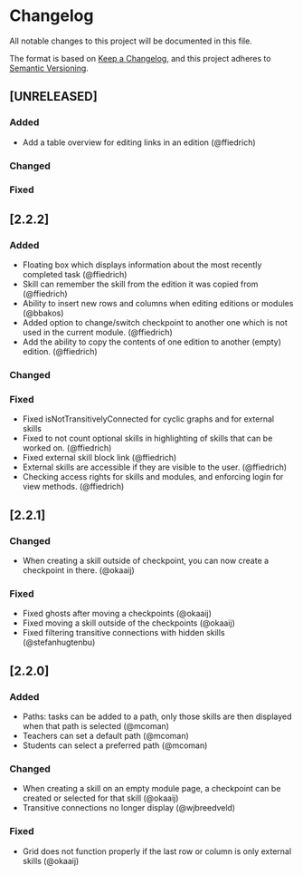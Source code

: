 [comment]: <> (Added = New features)
[comment]: <> (Changed = Changes in existing functionality)
[comment]: <> (Deprecated = once-stable features removed in future releases "next release")
[comment]: <> (Removed = Deprecated features removed in this release "this release")
[comment]: <> (Fixed = Bug fixes)
# Changelog
All notable changes to this project will be documented in this file.

The format is based on [Keep a Changelog](https://keepachangelog.com/en/1.0.0/),
and this project adheres to [Semantic Versioning](https://semver.org/spec/v2.0.0.html).

## [UNRELEASED]

### Added
- Add a table overview for editing links in an edition (@ffiedrich)

### Changed

### Fixed

## [2.2.2]

### Added
- Floating box which displays information about the most recently completed task (@ffiedrich)
- Skill can remember the skill from the edition it was copied from (@ffiedrich)
- Ability to insert new rows and columns when editing editions or modules (@bbakos)
- Added option to change/switch checkpoint to another one which is not used in the current module. (@ffiedrich)
- Add the ability to copy the contents of one edition to another (empty) edition. (@ffiedrich)

### Changed

### Fixed
 - Fixed isNotTransitivelyConnected for cyclic graphs and for external skills
 - Fixed to not count optional skills in highlighting of skills that can be worked on. (@ffiedrich)
 - Fixed external skill block link (@ffiedrich)
 - External skills are accessible if they are visible to the user. (@ffiedrich)
 - Checking access rights for skills and modules, and enforcing login for view methods. (@ffiedrich)

## [2.2.1]

### Changed
 - When creating a skill outside of checkpoint, you can now create a checkpoint in there. (@okaaij)
### Fixed
 - Fixed ghosts after moving a checkpoints (@okaaij)
 - Fixed moving a skill outside of the checkpoints (@okaaij)
 - Fixed filtering transitive connections with hidden skills (@stefanhugtenbu)

## [2.2.0]
### Added
 - Paths: tasks can be added to a path, only those skills are then displayed when that path is selected (@mcoman)
 - Teachers can set a default path (@mcoman)
 - Students can select a preferred path (@mcoman)

### Changed
 - When creating a skill on an empty module page, a checkpoint can be created or selected for that skill (@okaaij)
 - Transitive connections no longer display (@wjbreedveld)

### Fixed
 - Grid does not function properly if the last row or column is only external skills (@okaaij)



